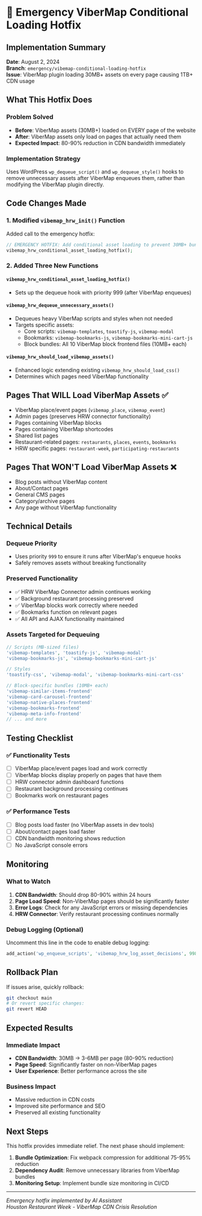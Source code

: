 # 🚨 Emergency ViberMap Conditional Loading Hotfix

## Implementation Summary
**Date**: August 2, 2024  
**Branch**: `emergency/vibemap-conditional-loading-hotfix`  
**Issue**: ViberMap plugin loading 30MB+ assets on every page causing 1TB+ CDN usage

## What This Hotfix Does

### Problem Solved
- **Before**: ViberMap assets (30MB+) loaded on EVERY page of the website
- **After**: ViberMap assets only load on pages that actually need them
- **Expected Impact**: 80-90% reduction in CDN bandwidth immediately

### Implementation Strategy
Uses WordPress `wp_dequeue_script()` and `wp_dequeue_style()` hooks to remove unnecessary assets after ViberMap enqueues them, rather than modifying the ViberMap plugin directly.

## Code Changes Made

### 1. Modified `vibemap_hrw_init()` Function
Added call to the emergency hotfix:
```php
// EMERGENCY HOTFIX: Add conditional asset loading to prevent 30MB+ bundles on every page
vibemap_hrw_conditional_asset_loading_hotfix();
```

### 2. Added Three New Functions

#### `vibemap_hrw_conditional_asset_loading_hotfix()`
- Sets up the dequeue hook with priority 999 (after ViberMap enqueues)

#### `vibemap_hrw_dequeue_unnecessary_assets()`  
- Dequeues heavy ViberMap scripts and styles when not needed
- Targets specific assets:
  - Core scripts: `vibemap-templates`, `toastify-js`, `vibemap-modal`
  - Bookmarks: `vibemap-bookmarks-js`, `vibemap-bookmarks-mini-cart-js`
  - Block bundles: All 10 ViberMap block frontend files (10MB+ each)

#### `vibemap_hrw_should_load_vibemap_assets()`
- Enhanced logic extending existing `vibemap_hrw_should_load_css()`
- Determines which pages need ViberMap functionality

## Pages That WILL Load ViberMap Assets ✅

- ViberMap place/event pages (`vibemap_place`, `vibemap_event`)
- Admin pages (preserves HRW connector functionality)  
- Pages containing ViberMap blocks
- Pages containing ViberMap shortcodes
- Shared list pages
- Restaurant-related pages: `restaurants`, `places`, `events`, `bookmarks`
- HRW specific pages: `restaurant-week`, `participating-restaurants`

## Pages That WON'T Load ViberMap Assets ❌ 

- Blog posts without ViberMap content
- About/Contact pages
- General CMS pages  
- Category/archive pages
- Any page without ViberMap functionality

## Technical Details

### Dequeue Priority
- Uses priority `999` to ensure it runs after ViberMap's enqueue hooks
- Safely removes assets without breaking functionality

### Preserved Functionality
- ✅ HRW ViberMap Connector admin continues working
- ✅ Background restaurant processing preserved
- ✅ ViberMap blocks work correctly where needed
- ✅ Bookmarks function on relevant pages
- ✅ All API and AJAX functionality maintained

### Assets Targeted for Dequeuing
```php
// Scripts (MB-sized files)
'vibemap-templates', 'toastify-js', 'vibemap-modal'
'vibemap-bookmarks-js', 'vibemap-bookmarks-mini-cart-js'

// Styles  
'toastify-css', 'vibemap-modal', 'vibemap-bookmarks-mini-cart-css'

// Block-specific bundles (10MB+ each)
'vibemap-similar-items-frontend'
'vibemap-card-carousel-frontend'  
'vibemap-native-places-frontend'
'vibemap-bookmarks-frontend'
'vibemap-meta-info-frontend'
// ... and more
```

## Testing Checklist

### ✅ Functionality Tests
- [ ] ViberMap place/event pages load and work correctly
- [ ] ViberMap blocks display properly on pages that have them  
- [ ] HRW connector admin dashboard functions
- [ ] Restaurant background processing continues
- [ ] Bookmarks work on restaurant pages

### ✅ Performance Tests  
- [ ] Blog posts load faster (no ViberMap assets in dev tools)
- [ ] About/contact pages load faster
- [ ] CDN bandwidth monitoring shows reduction
- [ ] No JavaScript console errors

## Monitoring

### What to Watch
1. **CDN Bandwidth**: Should drop 80-90% within 24 hours
2. **Page Load Speed**: Non-ViberMap pages should be significantly faster  
3. **Error Logs**: Check for any JavaScript errors or missing dependencies
4. **HRW Connector**: Verify restaurant processing continues normally

### Debug Logging (Optional)
Uncomment this line in the code to enable debug logging:
```php
add_action('wp_enqueue_scripts', 'vibemap_hrw_log_asset_decisions', 998);
```

## Rollback Plan

If issues arise, quickly rollback:
```bash
git checkout main
# Or revert specific changes:
git revert HEAD
```

## Expected Results

### Immediate Impact
- **CDN Bandwidth**: 30MB → 3-6MB per page (80-90% reduction)
- **Page Speed**: Significantly faster on non-ViberMap pages
- **User Experience**: Better performance across the site

### Business Impact
- Massive reduction in CDN costs
- Improved site performance and SEO
- Preserved all existing functionality

## Next Steps

This hotfix provides immediate relief. The next phase should implement:
1. **Bundle Optimization**: Fix webpack compression for additional 75-95% reduction
2. **Dependency Audit**: Remove unnecessary libraries from ViberMap bundles
3. **Monitoring Setup**: Implement bundle size monitoring in CI/CD

---
*Emergency hotfix implemented by AI Assistant*  
*Houston Restaurant Week - ViberMap CDN Crisis Resolution*